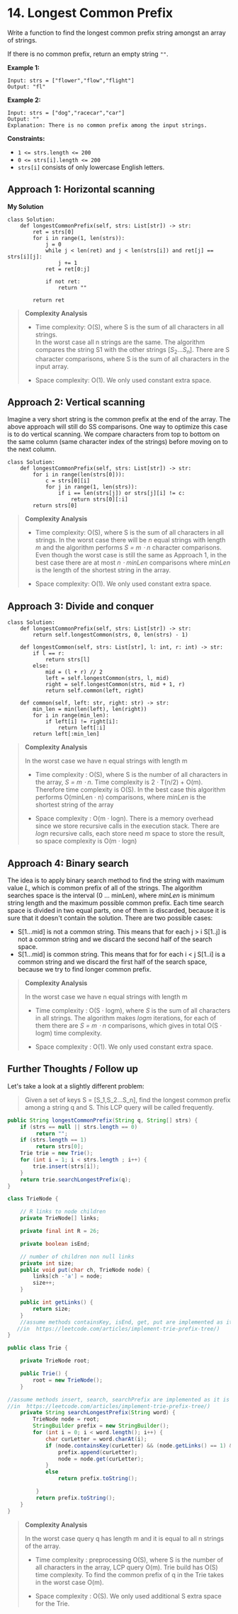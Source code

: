# 14. Longest Common Prefix

Write a function to find the longest common prefix string amongst an array of strings.

If there is no common prefix, return an empty string `""`.


**Example 1:**

```
Input: strs = ["flower","flow","flight"]
Output: "fl"
```

**Example 2:**

```
Input: strs = ["dog","racecar","car"]
Output: ""
Explanation: There is no common prefix among the input strings.
```

**Constraints:**

- `1 <= strs.length <= 200`
- `0 <= strs[i].length <= 200`
- `strs[i]` consists of only lowercase English letters.


## Approach 1: Horizontal scanning
**My Solution**
```python3
class Solution:
    def longestCommonPrefix(self, strs: List[str]) -> str:
        ret = strs[0]
        for i in range(1, len(strs)):
            j = 0
            while j < len(ret) and j < len(strs[i]) and ret[j] == strs[i][j]:
                j += 1
            ret = ret[0:j]
            
            if not ret:
                return ""
            
        return ret
```

> **Complexity Analysis**
>
> - Time complexity: O(S), where S is the sum of all characters in all strings.  
> In the worst case all n strings are the same. The algorithm compares the string S1 with the other strings $[S_2 ... S_n]$. There are S character comparisons, where S is the sum of all characters in the input array.
> 
> - Space complexity: O(1). We only used constant extra space.


## Approach 2: Vertical scanning
Imagine a very short string is the common prefix at the end of the array. The above approach will still do SS comparisons. One way to optimize this case is to do vertical scanning. We compare characters from top to bottom on the same column (same character index of the strings) before moving on to the next column.

```python3
class Solution:
    def longestCommonPrefix(self, strs: List[str]) -> str:
        for i in range(len(strs[0])):
            c = strs[0][i]
            for j in range(1, len(strs)):
                if i == len(strs[j]) or strs[j][i] != c:
                    return strs[0][:i]
        return strs[0]
```

> **Complexity Analysis**
>
> - Time complexity: O(S), where S is the sum of all characters in all strings. In the worst case there will be *n* equal strings with length *m* and the algorithm performs *S = m ⋅ n* character comparisons. Even though the worst case is still the same as Approach 1, in the best case there are at most *n ⋅ minLen* comparisons where *minLen* is the length of the shortest string in the array.
> 
> - Space complexity: O(1). We only used constant extra space.


## Approach 3: Divide and conquer

```python3
class Solution:
    def longestCommonPrefix(self, strs: List[str]) -> str:
        return self.longestCommon(strs, 0, len(strs) - 1)
    
    def longestCommon(self, strs: List[str], l: int, r: int) -> str:
        if l == r:
            return strs[l]
        else:
            mid = (l + r) // 2
            left = self.longestCommon(strs, l, mid)
            right = self.longestCommon(strs, mid + 1, r)
            return self.common(left, right)
        
    def common(self, left: str, right: str) -> str:
        min_len = min(len(left), len(right))
        for i in range(min_len):
            if left[i] != right[i]:
                return left[:i]
        return left[:min_len]
```

> **Complexity Analysis**
> 
> In the worst case we have n equal strings with length m
> 
> - Time complexity : O(S), where S is the number of all characters in the array, *S = m ⋅ n*. Time complexity is 2 ⋅ T(n/2) + O(m). Therefore time complexity is O(S). In the best case this algorithm performs O(minLen ⋅ n) comparisons, where *minLen* is the shortest string of the array
> 
> - Space complexity : O(m ⋅ logn). There is a memory overhead since we store recursive calls in the execution stack. There are *logn* recursive calls, each store need *m* space to store the result, so space complexity is O(m ⋅ logn)


## Approach 4: Binary search

The idea is to apply binary search method to find the string with maximum value *L*, which is common prefix of all of the strings. The algorithm searches space is the interval (0 … minLen), where *minLen* is minimum string length and the maximum possible common prefix. Each time search space is divided in two equal parts, one of them is discarded, because it is sure that it doesn't contain the solution. There are two possible cases:
- S[1...mid] is not a common string. This means that for each j > i S[1..j] is not a common string and we discard the second half of the search space.
- S[1...mid] is common string. This means that for for each i < j S[1..i] is a common string and we discard the first half of the search space, because we try to find longer common prefix.

> **Complexity Analysis**
> 
> In the worst case we have n equal strings with length m
> 
> - Time complexity : O(S ⋅ logm), where *S* is the sum of all characters in all strings. The algorithm makes *logm* iterations, for each of them there are *S = m ⋅ n* comparisons, which gives in total O(S ⋅ logm) time complexity.
> 
> - Space complexity : O(1). We only used constant extra space.


## Further Thoughts / Follow up

Let's take a look at a slightly different problem:

> Given a set of keys S = [S_1,S_2...S_n], find the longest common prefix among a string q and S. This LCP query will be called frequently.

```java
public String longestCommonPrefix(String q, String[] strs) {
    if (strs == null || strs.length == 0)
         return "";  
    if (strs.length == 1)
         return strs[0];
    Trie trie = new Trie();      
    for (int i = 1; i < strs.length ; i++) {
        trie.insert(strs[i]);
    }
    return trie.searchLongestPrefix(q);
}

class TrieNode {

    // R links to node children
    private TrieNode[] links;

    private final int R = 26;

    private boolean isEnd;

    // number of children non null links
    private int size;    
    public void put(char ch, TrieNode node) {
        links[ch -'a'] = node;
        size++;
    }

    public int getLinks() {
        return size;
    }
    //assume methods containsKey, isEnd, get, put are implemented as it is described
   //in  https://leetcode.com/articles/implement-trie-prefix-tree/)
}

public class Trie {

    private TrieNode root;

    public Trie() {
        root = new TrieNode();
    }

//assume methods insert, search, searchPrefix are implemented as it is described
//in  https://leetcode.com/articles/implement-trie-prefix-tree/)
    private String searchLongestPrefix(String word) {
        TrieNode node = root;
        StringBuilder prefix = new StringBuilder();
        for (int i = 0; i < word.length(); i++) {
            char curLetter = word.charAt(i);
            if (node.containsKey(curLetter) && (node.getLinks() == 1) && (!node.isEnd())) {
                prefix.append(curLetter);
                node = node.get(curLetter);
            }
            else
                return prefix.toString();

         }
         return prefix.toString();
    }
}
```

> **Complexity Analysis**
> 
> In the worst case query q has length m and it is equal to all n strings of the array.
> 
> - Time complexity : preprocessing O(S), where S is the number of all characters in the array, LCP query O(m). Trie build has O(S) time complexity. To find the common prefix of q in the Trie takes in the worst case O(m).
> 
> - Space complexity : O(S). We only used additional S extra space for the Trie.

